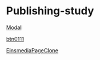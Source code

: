 # Publishing-study


[Modal](https://greenknight03.github.io/Publishing-study/modal.html)


[btn0111](https://greenknight03.github.io/Publishing-study/btn0111.html)

[EinsmediaPageClone](https://greenknight03.github.io/Publishing-study/ClonePage/index.html)

